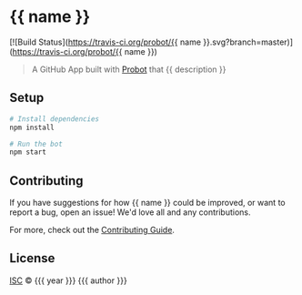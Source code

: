 # {{ name }}

[![Build Status](https://travis-ci.org/probot/{{ name }}.svg?branch=master)](https://travis-ci.org/probot/{{ name }})

> A GitHub App built with [Probot](https://github.com/probot/probot) that {{ description }}

## Setup

```sh
# Install dependencies
npm install

# Run the bot
npm start
```

## Contributing

If you have suggestions for how {{ name }} could be improved, or want to report a bug, open an issue! We'd love all and any contributions.

For more, check out the [Contributing Guide](CONTRIBUTING.md).

## License

[ISC](LICENSE) © {{{ year }}} {{{ author }}}

